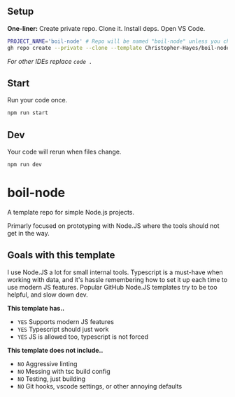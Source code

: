 ## Setup

**One-liner:** Create private repo. Clone it. Install deps. Open VS Code.

```bash
PROJECT_NAME='boil-node' # Repo will be named "boil-node" unless you change this.
gh repo create --private --clone --template Christopher-Hayes/boil-node "$PROJECT_NAME" && cd "$PROJECT_NAME" && npm i && code .
```

*For other IDEs replace `code .`*

## Start

Run your code once.

```bash
npm run start
```

## Dev

Your code will rerun when files change.

```bash
npm run dev
```

# boil-node

A template repo for simple Node.js projects.

Primarly focused on prototyping with Node.JS where the tools should not get in the way.

## Goals with this template

I use Node.JS a lot for small internal tools. Typescript is a must-have when working with data, and it's hassle remembering how to set it up each time to use modern JS features. Popular GitHub Node.JS templates try to be too helpful, and slow down dev.

**This template has..**

- `YES` Supports modern JS features
- `YES` Typescript should just work
- `YES` JS is allowed too, typescript is not forced

**This template does not include..**

- `NO` Aggressive linting
- `NO` Messing with tsc build config
- `NO` Testing, just building
- `NO` Git hooks, vscode settings, or other annoying defaults
